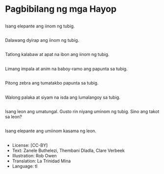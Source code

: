 # Pagbibilang ng mga Hayop

##
Isang elepante ang iinom ng tubig.

##
Dalawang dyirap ang iinom ng tubig.

##
Tatlong kalabaw at apat na ibon ang iinom ng tubig.

##
Limang impala at anim na baboy-ramo ang papunta sa tubig.

##
Pitong zebra ang tumatakbo papunta sa tubig.

##
Walong palaka at siyam na isda ang lumalangoy sa tubig.

##
Isang leon ang umatungal. Gusto rin niyang uminom ng tubig. Sino ang takot sa leon?

##
Isang elepante ang umiinom kasama ng leon.

##
* License: [CC-BY]
* Text: Zanele Buthelezi, Thembani Dladla, Clare Verbeek
* Illustration: Rob Owen
* Translation: La Trinidad Mina
* Language: tl
